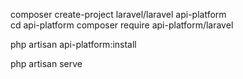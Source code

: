 composer create-project laravel/laravel api-platform  
cd api-platform
composer require api-platform/laravel

php artisan api-platform:install

php artisan serve
